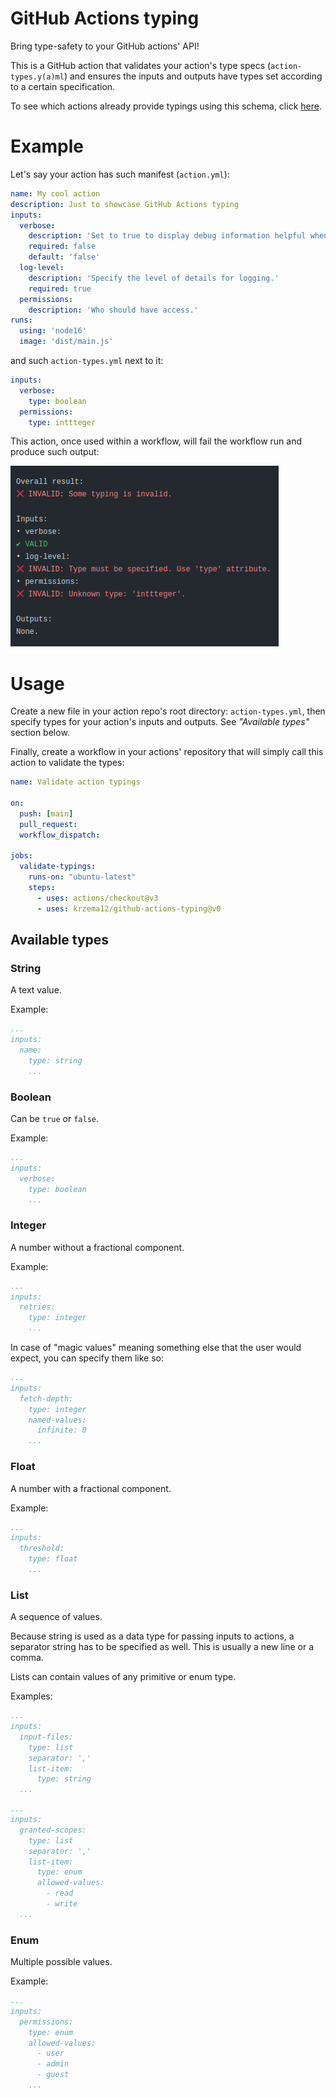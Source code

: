 # GitHub Actions typing

Bring type-safety to your GitHub actions' API!

This is a GitHub action that validates your action's type specs (`action-types.y(a)ml`) and ensures the inputs and
outputs have types set according to a certain specification.

To see which actions already provide typings using this schema, click [here](https://github.com/krzema12/github-actions-typing/network/dependents).

# Example

Let's say your action has such manifest (`action.yml`):

```yaml
name: My cool action
description: Just to showcase GitHub Actions typing
inputs:
  verbose:
    description: 'Set to true to display debug information helpful when troubleshooting issues with this action.'
    required: false
    default: 'false'
  log-level:
    description: 'Specify the level of details for logging.'
    required: true
  permissions:
    description: 'Who should have access.'
runs:
  using: 'node16'
  image: 'dist/main.js'
```

and such `action-types.yml` next to it:

```yaml
inputs:
  verbose:
    type: boolean
  permissions:
    type: inttteger
```

This action, once used within a workflow, will fail the workflow run and produce such output:

![Example output](docs/ExampleOutput.png)

# Usage

Create a new file in your action repo's root directory: `action-types.yml`, then specify types for your
action's inputs and outputs. See _"Available types"_ section below.

Finally, create a workflow in your actions' repository that will simply call this action to validate the types:

```yaml
name: Validate action typings

on:
  push: [main]
  pull_request:
  workflow_dispatch:

jobs:
  validate-typings:
    runs-on: "ubuntu-latest"
    steps:
      - uses: actions/checkout@v3
      - uses: krzema12/github-actions-typing@v0
```

## Available types

### String

A text value.

Example:

```yaml
...
inputs:
  name:
    type: string
    ...
```

### Boolean

Can be `true` or `false`.

Example:

```yaml
...
inputs:
  verbose:
    type: boolean
    ...
```

### Integer

A number without a fractional component.

Example:

```yaml
...
inputs:
  retries:
    type: integer
    ...
```

In case of "magic values" meaning something else that the user would expect, you can specify them like so:

```yaml
...
inputs:
  fetch-depth:
    type: integer
    named-values:
      infinite: 0
    ...
```

### Float

A number with a fractional component.

Example:

```yaml
...
inputs:
  threshold:
    type: float
    ...
```

### List

A sequence of values.

Because string is used as a data type for passing inputs to actions, a separator string has to be
specified as well. This is usually a new line or a comma.

Lists can contain values of any primitive or enum type.

Examples:

```yaml
...
inputs:
  input-files:
    type: list
    separator: ','
    list-item:
      type: string
  ...
```

```yaml
...
inputs:
  granted-scopes:
    type: list
    separator: ','
    list-item:
      type: enum
      allowed-values:
        - read
        - write
  ...
```

### Enum

Multiple possible values.

Example:
```yaml
...
inputs:
  permissions:
    type: enum
    allowed-values:
      - user
      - admin
      - guest
    ...
```
